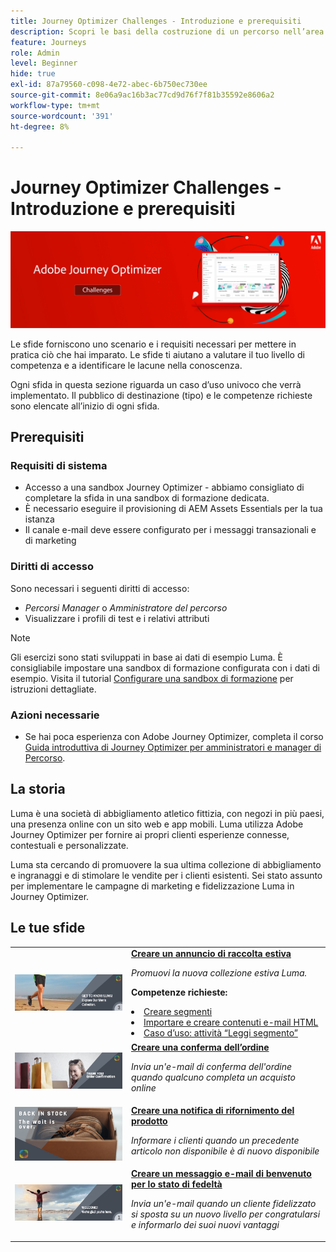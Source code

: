 ```yaml
---
title: Journey Optimizer Challenges - Introduzione e prerequisiti
description: Scopri le basi della costruzione di un percorso nell’area di lavoro del percorso.
feature: Journeys
role: Admin
level: Beginner
hide: true
exl-id: 87a79560-c098-4e72-abec-6b750ec730ee
source-git-commit: 8e06a9ac16b3ac77cd9d76f7f81b35592e8606a2
workflow-type: tm+mt
source-wordcount: '391'
ht-degree: 8%

---
```


# Journey Optimizer Challenges - Introduzione e prerequisiti

![Banner per le sfide AJO](./assets/ajo-banner-challenges.png)

Le sfide forniscono uno scenario e i requisiti necessari per mettere in pratica ciò che hai imparato. Le sfide ti aiutano a valutare il tuo livello di competenza e a identificare le lacune nella conoscenza.

Ogni sfida in questa sezione riguarda un caso d’uso univoco che verrà implementato. Il pubblico di destinazione (tipo) e le competenze richieste sono elencate all’inizio di ogni sfida.

## Prerequisiti

### Requisiti di sistema

* Accesso a una sandbox Journey Optimizer - abbiamo consigliato di completare la sfida in una sandbox di formazione dedicata.
* È necessario eseguire il provisioning di AEM Assets Essentials per la tua istanza
* Il canale e-mail deve essere configurato per i messaggi transazionali e di marketing

### Diritti di accesso

Sono necessari i seguenti diritti di accesso:
* *Percorsi Manager* o *Amministratore del percorso*
* Visualizzare i profili di test e i relativi attributi

>[!NOTE]
> Gli esercizi sono stati sviluppati in base ai dati di esempio Luma. È consigliabile impostare una sandbox di formazione configurata con i dati di esempio. Visita il tutorial [Configurare una sandbox di formazione](/help/tutorial-configure-a-training-sandbox/introduction-and-prerequisites.md) per istruzioni dettagliate.

### Azioni necessarie

* Se hai poca esperienza con Adobe Journey Optimizer, completa il corso [Guida introduttiva di Journey Optimizer per amministratori e manager di Percorso](https://experienceleague.adobe.com/?recommended=JourneyOptimizer-U-1-2021.1&amp;lang=it).


## La storia

Luma è una società di abbigliamento atletico fittizia, con negozi in più paesi, una presenza online con un sito web e app mobili. Luma utilizza Adobe Journey Optimizer per fornire ai propri clienti esperienze connesse, contestuali e personalizzate.

Luma sta cercando di promuovere la sua ultima collezione di abbigliamento e ingranaggi e di stimolare le vendite per i clienti esistenti. Sei stato assunto per implementare le campagne di marketing e fidelizzazione Luma in Journey Optimizer.

## Le tue sfide

<table>
<tr>
<td>
 <div>
      <a href="summer-collection-announcement-challenge.md">
        <img alt="Immagine per l'annuncio della collezione estiva" src="./assets/email-assets/luma-transactional-onboarding-3.png"/>
      </a>
      </div>
  </td>
  <td>
   <a href="summer-collection-announcement-challenge.md">
    <strong>Creare un annuncio di raccolta estiva </strong>
    </a>
      <p>
      <em>Promuovi la nuova collezione estiva Luma. </em>
      <p>
      <b>Competenze richieste:</b>
      <li><a href="https://experienceleague.adobe.com/docs/journey-optimizer-learn/tutorials/profiles-segments-subscriptions/create-segments.html"> Creare segmenti</li>
      <li><a href="https://experienceleague.adobe.com/docs/journey-optimizer-learn/tutorials/create-messages/create-emails/import-and-author-html-email-content.html">Importare e creare contenuti e-mail HTML</li>
      <li><a href="https://experienceleague.adobe.com/docs/journey-optimizer-learn/tutorials/create-journeys/use-case-read-segment.html">Caso d’uso: attività “Leggi segmento”</li>
  </td>
  </tr>
  <tr>
  <td>
  <div>
    <a href="order-confirmation-challenge.md">
      <img alt="E-mail Luma" src="./assets/email-assets/luma-transactional-order-confirmation.png"/>
    </a>
  </td>
  <td>
      <a href="order-confirmation-challenge.md">
    <strong>Creare una conferma dell’ordine</strong>
    </a>
    <div>
    <p>
    <em>Invia un'e-mail di conferma dell'ordine quando qualcuno completa un acquisto online
    </em>
    <p>
  </td>
  </tr>
  <tr>
    <td>
    <div>
    <a href="product-replenishment-challenge.md">
      <img alt="Sito web Luma" src="./assets/email-assets/luma-ProductReplenishment.png"/>
    </a>
    </div>
    <td>
    <div >
      <a href="product-replenishment-challenge.md">
    <strong>Creare una notifica di rifornimento del prodotto </strong>
    </a>
    </div>
    <p>
    <em>Informare i clienti quando un precedente articolo non disponibile è di nuovo disponibile</em>
    <p>
  </td>
  </tr>
  <tr>
    <td>
    <div>
    <a href="loyalty-status-welcome-email-challenge.md">
      <img alt="Ti diamo il benvenuto" src="./assets/email-assets/luma-transactional-onboarding-1.png"/>
    </a>
    </div>
    <td>
    <div >
      <a href="loyalty-status-welcome-email-challenge.md">
    <strong>Creare un messaggio e-mail di benvenuto per lo stato di fedeltà </strong>
    </a>
    </div>
    <p>
    <em>Invia un'e-mail quando un cliente fidelizzato si sposta su un nuovo livello per congratularsi e informarlo dei suoi nuovi vantaggi</em>
    <p>
  </td>
  </tr>
</table>
